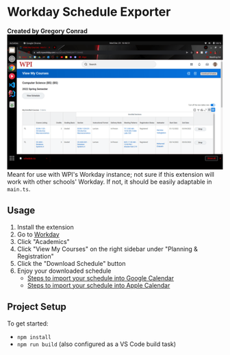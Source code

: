 # Workday Schedule Exporter
**Created by Gregory Conrad**
![Extension Screenshot](/screenshot.png?raw=true "Extension in Action")
Meant for use with WPI's Workday instance;
not sure if this extension will work with other schools' Workday.
If not, it should be easily adaptable in `main.ts`.

## Usage
1. Install the extension
2. Go to [Workday](https://wd5.myworkday.com/wpi/)
3. Click "Academics"
4. Click "View My Courses" on the right sidebar under "Planning & Registration"
5. Click the "Download Schedule" button
6. Enjoy your downloaded schedule
   - [Steps to import your schedule into Google Calendar](https://support.google.com/calendar/answer/37118)
   - [Steps to import your schedule into Apple Calendar](https://support.apple.com/guide/calendar/import-or-export-calendars-icl1023/mac)

## Project Setup
To get started:
- `npm install`
- `npm run build` (also configured as a VS Code build task)
